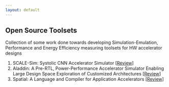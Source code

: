 ```yaml
---
layout: default
---
```


## Open Source Toolsets
Collection of some work done towards developing Simulation-Emulation, Performance and Energy Efficiency measuring toolsets for HW accelerator designs

1. SCALE-Sim: Systolic CNN	Accelerator Simulator [[Review](/papers/open_source_tools/2019-07-18-Tools-Scale-Sim.html)]
2. Aladdin: A Pre-RTL, Power-Performance Accelerator Simulator Enabling Large Design Space Exploration of Customized Architectures [[Review](/papers/open_source_tools/2019-07-23-Tools-Aladdin.html)]
3. Spatial: A Language and Compiler for Application Accelerators [[Review](/papers/open_source_tools/2019-07-26-Lang-Spatial.html)]
